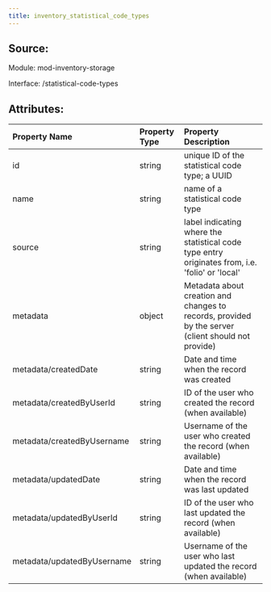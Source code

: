 ```yaml
---
title: inventory_statistical_code_types
---
```

## Source:

Module: mod-inventory-storage

Interface: /statistical-code-types

## Attributes:

| Property Name              | Property Type   | Property Description                                                                               |
|:---------------------------|:----------------|:---------------------------------------------------------------------------------------------------|
| id                         | string          | unique ID of the statistical code type; a UUID                                                     |
| name                       | string          | name of a statistical code type                                                                    |
| source                     | string          | label indicating where the statistical code type entry originates from, i.e. 'folio' or 'local'    |
| metadata                   | object          | Metadata about creation and changes to records, provided by the server (client should not provide) |
| metadata/createdDate       | string          | Date and time when the record was created                                                          |
| metadata/createdByUserId   | string          | ID of the user who created the record (when available)                                             |
| metadata/createdByUsername | string          | Username of the user who created the record (when available)                                       |
| metadata/updatedDate       | string          | Date and time when the record was last updated                                                     |
| metadata/updatedByUserId   | string          | ID of the user who last updated the record (when available)                                        |
| metadata/updatedByUsername | string          | Username of the user who last updated the record (when available)                                  |

